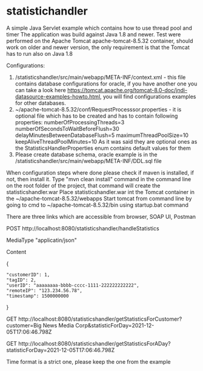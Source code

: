 # statistichandler
A simple Java Servlet example which contains how to use thread pool and timer
The application was build against Java 1.8 and newer. Test were performed on the Apache Tomcat apache-tomcat-8.5.32 container, should work on older and newer version, the only requirement is that the Tomcat has to run also on Java 1.8

Configurations:
1. /statisticshandler/src/main/webapp/META-INF/context.xml - this file contains database configurations for oracle, if you have another one you can take a look here https://tomcat.apache.org/tomcat-8.0-doc/jndi-datasource-examples-howto.html, you will find configurations examples for other databases.
2. ~/apache-tomcat-8.5.32/conf/RequestProcesssor.properties - it is optional file which has to be created and has to contain following properties:
      numberOfProcessingThreads=3
      numberOfSecondsToWaitBeforeFlush=30
      delayMinutesBetweenDatabaseFlush=5
      maximumThreadPoolSize=10
      keepAliveThreadPoolMinutes=10
As it was said they are optional ones as the StatisticsHandlerProperties enum contains default values for them
3. Please create database schema, oracle example is in the /statisticshandler/src/main/webapp/META-INF/DDL.sql file

When configuration steps where done please check if maven is installed, if not, then install it. 
Type "mvn clean install" command in the command line on the root folder of the project, that command will create the statisticshandler.war
Place statisticshandler.war int the Tomcat container in the ~/apache-tomcat-8.5.32/webapps
Start tomcat from command line by going to cmd to ~/apache-tomcat-8.5.32/bin using startup.bat command

There are three links which are accessible from browser, SOAP UI, Postman

POST http://localhost:8080/statisticshandler/handleStatistics

MediaType "applicatin/json"

Content

{

	"customerID": 1,
	"tagID": 2,
	"userID": "aaaaaaaa-bbbb-cccc-1111-222222222222",
	"remoteIP": "123.234.56.78",
	"timestamp": 1500000000
}

GET http://localhost:8080/statisticshandler/getStatisticsForCustomer?customer=Big News Media Corp&statisticForDay=2021-12-05T17:06:46.798Z

GET http://localhost:8080/statisticshandler/getStatisticsForADay?statisticForDay=2021-12-05T17:06:46.798Z

Time format is a strict one, please keep the one from the example
